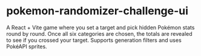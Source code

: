 # pokemon-randomizer-challenge-ui
A React + Vite game where you set a target and pick hidden Pokémon stats round by round. Once all six categories are chosen, the totals are revealed to see if you crossed your target. Supports generation filters and uses PokéAPI sprites.
